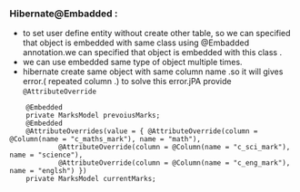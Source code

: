 ### Hibernate@Embadded :
- to set user define entity without create other table, so we can specified that object is embedded with same class using @Embadded annotation.we can specified that object is embedded with this class .
- we can use embedded same type of object multiple times.
- hibernate create same object with same column name .so it will gives error.( repeated column .)
to solve this error.jPA provide `@AttributeOverride`

```
    @Embedded
	private MarksModel prevoiusMarks;
	@Embedded
	@AttributeOverrides(value = { @AttributeOverride(column = @Column(name = "c_maths_mark"), name = "math"),
			@AttributeOverride(column = @Column(name = "c_sci_mark"), name = "science"),
			@AttributeOverride(column = @Column(name = "c_eng_mark"), name = "englsh") })
	private MarksModel currentMarks;

```

    

